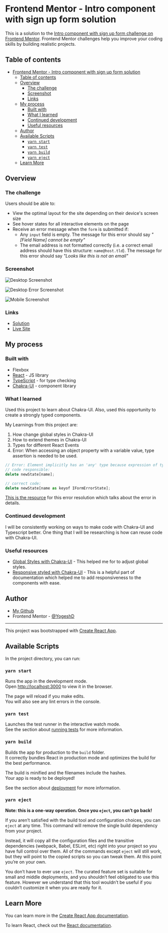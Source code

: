 # Frontend Mentor - Intro component with sign up form solution

This is a solution to the [Intro component with sign up form challenge on Frontend Mentor](https://www.frontendmentor.io/challenges/intro-component-with-signup-form-5cf91bd49edda32581d28fd1). Frontend Mentor challenges help you improve your coding skills by building realistic projects.

## Table of contents

- [Frontend Mentor - Intro component with sign up form solution](#frontend-mentor---intro-component-with-sign-up-form-solution)
  - [Table of contents](#table-of-contents)
  - [Overview](#overview)
    - [The challenge](#the-challenge)
    - [Screenshot](#screenshot)
    - [Links](#links)
  - [My process](#my-process)
    - [Built with](#built-with)
    - [What I learned](#what-i-learned)
    - [Continued development](#continued-development)
    - [Useful resources](#useful-resources)
  - [Author](#author)
  - [Available Scripts](#available-scripts)
    - [`yarn start`](#yarn-start)
    - [`yarn test`](#yarn-test)
    - [`yarn build`](#yarn-build)
    - [`yarn eject`](#yarn-eject)
  - [Learn More](#learn-more)

## Overview

### The challenge

Users should be able to:

- View the optimal layout for the site depending on their device's screen size
- See hover states for all interactive elements on the page
- Receive an error message when the `form` is submitted if:
  - Any `input` field is empty. The message for this error should say _"[Field Name] cannot be empty"_
  - The email address is not formatted correctly (i.e. a correct email address should have this structure: `name@host.tld`). The message for this error should say _"Looks like this is not an email"_

### Screenshot

![Desktop Screenshot](./src/images/Desktop%20SS.png)

![Desktop Error Screenshot](./src/images/Desktop%20Error%20SS.png)

![Mobile Screenshot](./src/images/Mobile%20SS.png)

### Links

- [Solution](https://github.com/yogeshdatir/intro-component-with-sign-up-form)
- [Live Site](https://chakra-form.netlify.app/)

## My process

### Built with

- Flexbox
- [React](https://reactjs.org/) - JS library
- [TypeScript](https://www.typescriptlang.org/) - for type checking
- [Chakra-UI](https://chakra-ui.com/) - component library

### What I learned

Used this project to learn about Chakra-UI. Also, used this opportunity to create a strongly typed components.

My Learnings from this project are:

1. How change global styles in Chakra-UI
2. How to extend themes in Chakra-UI
3. Types for different React Events
4. Error: When accessing an object property with a variable value, type assertion is needed to be used.

```jsx
// Error: Element implicitly has an 'any' type because expression of type 'string' can't be used to index type 'IFormErrorState'. ts(7053)
// code responsible:
delete newState[name];

// correct code:
delete newState[name as keyof IFormErrorState];
```

[This is the resource](https://bobbyhadz.com/blog/typescript-element-implicitly-has-any-type-expression#:~:text=The%20error%20%22Element%20implicitly%20has,one%20of%20the%20object's%20keys.) for this error resolution which talks about the error in details.

### Continued development

I will be consistently working on ways to make code with Chakra-UI and Typescript better. One thing that I will be researching is how can reuse code with Chakra-UI.

### Useful resources

- [Global Styles with Chakra-UI](https://chakra-ui.com/docs/styled-system/global-styles) - This helped me for to adjust global styles.
- [Responsive styled with Chakra-UI](https://chakra-ui.com/docs/styled-system/responsive-styles) - This is a helpful part of documentation which helped me to add responsiveness to the components with ease.

## Author

- [My Github](https://github.com/yogeshdatir)
- Frontend Mentor - [@YogeshD](https://www.frontendmentor.io/profile/yogeshdatir)

---

This project was bootstrapped with
[Create React App](https://github.com/facebook/create-react-app).

## Available Scripts

In the project directory, you can run:

### `yarn start`

Runs the app in the development mode.<br /> Open
[http://localhost:3000](http://localhost:3000) to view it in the browser.

The page will reload if you make edits.<br /> You will also see any lint errors
in the console.

### `yarn test`

Launches the test runner in the interactive watch mode.<br /> See the section
about
[running tests](https://facebook.github.io/create-react-app/docs/running-tests)
for more information.

### `yarn build`

Builds the app for production to the `build` folder.<br /> It correctly bundles
React in production mode and optimizes the build for the best performance.

The build is minified and the filenames include the hashes.<br /> Your app is
ready to be deployed!

See the section about
[deployment](https://facebook.github.io/create-react-app/docs/deployment) for
more information.

### `yarn eject`

**Note: this is a one-way operation. Once you `eject`, you can’t go back!**

If you aren’t satisfied with the build tool and configuration choices, you can
`eject` at any time. This command will remove the single build dependency from
your project.

Instead, it will copy all the configuration files and the transitive
dependencies (webpack, Babel, ESLint, etc) right into your project so you have
full control over them. All of the commands except `eject` will still work, but
they will point to the copied scripts so you can tweak them. At this point
you’re on your own.

You don’t have to ever use `eject`. The curated feature set is suitable for
small and middle deployments, and you shouldn’t feel obligated to use this
feature. However we understand that this tool wouldn’t be useful if you couldn’t
customize it when you are ready for it.

## Learn More

You can learn more in the
[Create React App documentation](https://facebook.github.io/create-react-app/docs/getting-started).

To learn React, check out the [React documentation](https://reactjs.org/).
